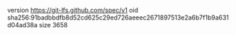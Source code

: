 version https://git-lfs.github.com/spec/v1
oid sha256:91badbbdfb8d52cd625c29ed726aeeec2671897513e2a6b7f1b9a631d04ad38a
size 3658
